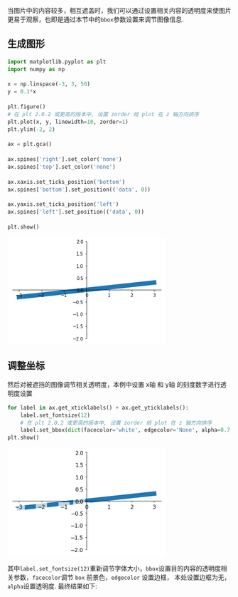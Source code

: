 
当图片中的内容较多，相互遮盖时，我们可以通过设置相关内容的透明度来使图片更易于观察，也即是通过本节中的`bbox`参数设置来调节图像信息.

<!-- more -->

## 生成图形


```python
import matplotlib.pyplot as plt
import numpy as np

x = np.linspace(-3, 3, 50)
y = 0.1*x

plt.figure()
# 在 plt 2.0.2 或更高的版本中, 设置 zorder 给 plot 在 z 轴方向排序
plt.plot(x, y, linewidth=10, zorder=1)
plt.ylim(-2, 2)

ax = plt.gca()

ax.spines['right'].set_color('none')
ax.spines['top'].set_color('none')

ax.xaxis.set_ticks_position('bottom')
ax.spines['bottom'].set_position(('data', 0))

ax.yaxis.set_ticks_position('left')
ax.spines['left'].set_position(('data', 0))

plt.show()
```


![png](output_1_0.png)


## 调整坐标

然后对被遮挡的图像调节相关透明度，本例中设置 x轴 和 y轴 的刻度数字进行透明度设置


```python
for label in ax.get_xticklabels() + ax.get_yticklabels():
    label.set_fontsize(12)
    # 在 plt 2.0.2 或更高的版本中, 设置 zorder 给 plot 在 z 轴方向排序
    label.set_bbox(dict(facecolor='white', edgecolor='None', alpha=0.7, zorder=2))
plt.show()
```


![png](output_3_0.png)


其中`label.set_fontsize(12)`重新调节字体大小，`bbox`设置目的内容的透明度相关参数，`facecolor`调节 `box` 前景色，`edgecolor` 设置边框， 本处设置边框为无，`alpha`设置透明度. 最终结果如下:
